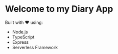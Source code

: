 # Welcome to my Diary App

Built with ❤️ using:
- Node.js
- TypeScript
- Express
- Serverless Framework
